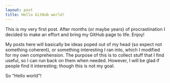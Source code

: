 ```yaml
---
layout: post
title: Hello GitHub world!
---
```


This is my very first post. After months (or maybe years) of procrastination I decided to make an effort and bring my GitHub page to life. Enjoy!

My posts here will basically be ideas poped out of my head (so expect not something coherent), or something interesting I ran into, which I modified for my own comprehension. The purpose of this is to collect stuff that I find useful, so I can run back on them when needed. However, I will be glad if people find it interesting; though this is not my goal.

So "Hello world"!
